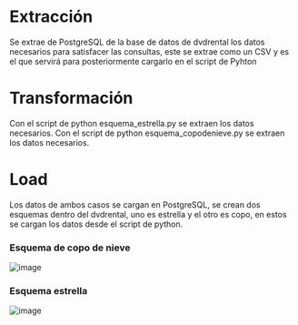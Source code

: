 # Extracción 
Se extrae de PostgreSQL de la base de datos de dvdrental los datos necesarios para satisfacer las consultas, este se extrae como un CSV y es el que servirá para posteriormente cargarlo en el script de Pyhton
# Transformación
Con el script de python esquema_estrella.py se extraen los datos necesarios.
Con el script de python esquema_copodenieve.py se extraen los datos necesarios.
# Load
Los datos de ambos casos se cargan en PostgreSQL, se crean dos esquemas dentro del dvdrental, uno es estrella y el otro es copo, en estos se cargan los datos desde el script de python.
### Esquema de copo de nieve
![image](https://github.com/user-attachments/assets/ba7f5794-8966-4c7b-a7ff-dd29ddb314e4)

### Esquema estrella
![image](https://github.com/user-attachments/assets/0d9f4f02-a3b8-482d-8612-fadb81f2b880)
